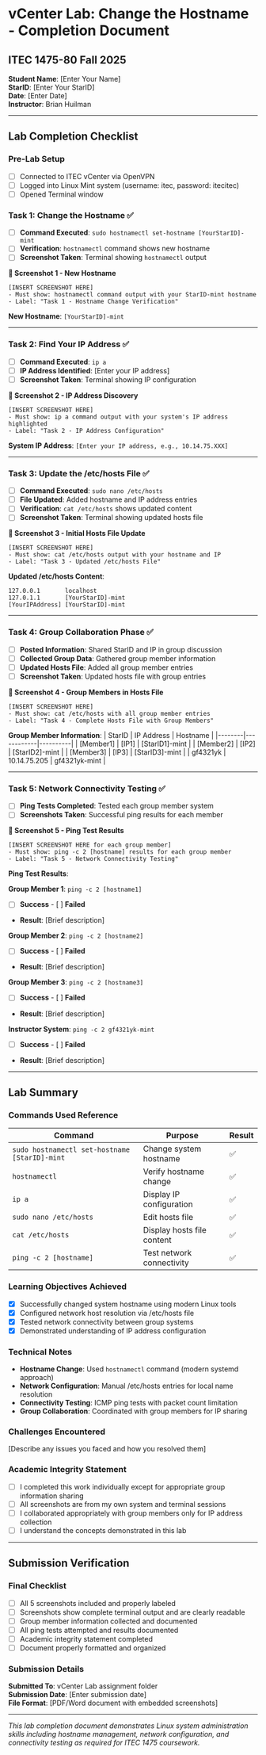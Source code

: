 # vCenter Lab: Change the Hostname - Completion Document
## ITEC 1475-80 Fall 2025

**Student Name**: [Enter Your Name]  
**StarID**: [Enter Your StarID]  
**Date**: [Enter Date]  
**Instructor**: Brian Huilman  

---

## Lab Completion Checklist

### Pre-Lab Setup
- [ ] Connected to ITEC vCenter via OpenVPN
- [ ] Logged into Linux Mint system (username: itec, password: itecitec)
- [ ] Opened Terminal window

### Task 1: Change the Hostname ✅
- [ ] **Command Executed**: `sudo hostnamectl set-hostname [YourStarID]-mint`
- [ ] **Verification**: `hostnamectl` command shows new hostname
- [ ] **Screenshot Taken**: Terminal showing `hostnamectl` output

**📸 Screenshot 1 - New Hostname**
```
[INSERT SCREENSHOT HERE]
- Must show: hostnamectl command output with your StarID-mint hostname
- Label: "Task 1 - Hostname Change Verification"
```

**New Hostname**: `[YourStarID]-mint`

---

### Task 2: Find Your IP Address ✅
- [ ] **Command Executed**: `ip a`
- [ ] **IP Address Identified**: [Enter your IP address]
- [ ] **Screenshot Taken**: Terminal showing IP configuration

**📸 Screenshot 2 - IP Address Discovery**
```
[INSERT SCREENSHOT HERE]
- Must show: ip a command output with your system's IP address highlighted
- Label: "Task 2 - IP Address Configuration"
```

**System IP Address**: `[Enter your IP address, e.g., 10.14.75.XXX]`

---

### Task 3: Update the /etc/hosts File ✅
- [ ] **Command Executed**: `sudo nano /etc/hosts`
- [ ] **File Updated**: Added hostname and IP address entries
- [ ] **Verification**: `cat /etc/hosts` shows updated content
- [ ] **Screenshot Taken**: Terminal showing updated hosts file

**📸 Screenshot 3 - Initial Hosts File Update**
```
[INSERT SCREENSHOT HERE]
- Must show: cat /etc/hosts output with your hostname and IP
- Label: "Task 3 - Updated /etc/hosts File"
```

**Updated /etc/hosts Content**:
```
127.0.0.1       localhost
127.0.1.1       [YourStarID]-mint
[YourIPAddress] [YourStarID]-mint
```

---

### Task 4: Group Collaboration Phase ✅
- [ ] **Posted Information**: Shared StarID and IP in group discussion
- [ ] **Collected Group Data**: Gathered group member information
- [ ] **Updated Hosts File**: Added all group member entries
- [ ] **Screenshot Taken**: Updated hosts file with group entries

**📸 Screenshot 4 - Group Members in Hosts File**
```
[INSERT SCREENSHOT HERE]
- Must show: cat /etc/hosts with all group member entries
- Label: "Task 4 - Complete Hosts File with Group Members"
```

**Group Member Information**:
| StarID | IP Address | Hostname |
|--------|------------|----------|
| [Member1] | [IP1] | [StarID1]-mint |
| [Member2] | [IP2] | [StarID2]-mint |
| [Member3] | [IP3] | [StarID3]-mint |
| gf4321yk | 10.14.75.205 | gf4321yk-mint |

---

### Task 5: Network Connectivity Testing ✅
- [ ] **Ping Tests Completed**: Tested each group member system
- [ ] **Screenshots Taken**: Successful ping results for each member

**📸 Screenshot 5 - Ping Test Results**
```
[INSERT SCREENSHOT HERE for each group member]
- Must show: ping -c 2 [hostname] results for each group member
- Label: "Task 5 - Network Connectivity Testing"
```

**Ping Test Results**:

**Group Member 1**: `ping -c 2 [hostname1]`
- [ ] **Success** - [ ] **Failed**
- **Result**: [Brief description]

**Group Member 2**: `ping -c 2 [hostname2]`
- [ ] **Success** - [ ] **Failed** 
- **Result**: [Brief description]

**Group Member 3**: `ping -c 2 [hostname3]`
- [ ] **Success** - [ ] **Failed**
- **Result**: [Brief description]

**Instructor System**: `ping -c 2 gf4321yk-mint`
- [ ] **Success** - [ ] **Failed**
- **Result**: [Brief description]

---

## Lab Summary

### Commands Used Reference
| Command | Purpose | Result |
|---------|---------|---------|
| `sudo hostnamectl set-hostname [StarID]-mint` | Change system hostname | ✅ |
| `hostnamectl` | Verify hostname change | ✅ |
| `ip a` | Display IP configuration | ✅ |
| `sudo nano /etc/hosts` | Edit hosts file | ✅ |
| `cat /etc/hosts` | Display hosts file content | ✅ |
| `ping -c 2 [hostname]` | Test network connectivity | ✅ |

### Learning Objectives Achieved
- [x] Successfully changed system hostname using modern Linux tools
- [x] Configured network host resolution via /etc/hosts file
- [x] Tested network connectivity between group systems
- [x] Demonstrated understanding of IP address configuration

### Technical Notes
- **Hostname Change**: Used `hostnamectl` command (modern systemd approach)
- **Network Configuration**: Manual /etc/hosts entries for local name resolution
- **Connectivity Testing**: ICMP ping tests with packet count limitation
- **Group Collaboration**: Coordinated with group members for IP sharing

### Challenges Encountered
[Describe any issues you faced and how you resolved them]

### Academic Integrity Statement
- [ ] I completed this work individually except for appropriate group information sharing
- [ ] All screenshots are from my own system and terminal sessions
- [ ] I collaborated appropriately with group members only for IP address collection
- [ ] I understand the concepts demonstrated in this lab

---

## Submission Verification

### Final Checklist
- [ ] All 5 screenshots included and properly labeled
- [ ] Screenshots show complete terminal output and are clearly readable
- [ ] Group member information collected and documented
- [ ] All ping tests attempted and results documented
- [ ] Academic integrity statement completed
- [ ] Document properly formatted and organized

### Submission Details
**Submitted To**: vCenter Lab assignment folder  
**Submission Date**: [Enter submission date]  
**File Format**: [PDF/Word document with embedded screenshots]

---

*This lab completion document demonstrates Linux system administration skills including hostname management, network configuration, and connectivity testing as required for ITEC 1475 coursework.*